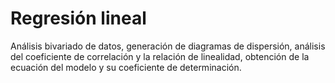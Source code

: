 # Regresión lineal

Análisis bivariado de datos, generación de diagramas de dispersión, análisis del coeficiente de correlación y la relación de linealidad, obtención de la ecuación del modelo y su coeficiente de determinación. 